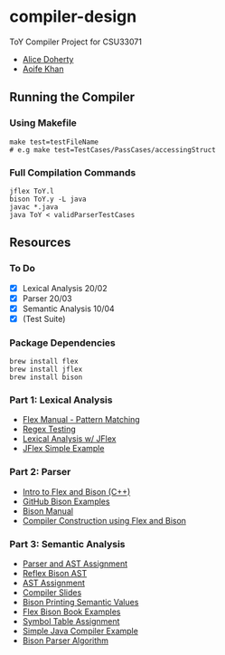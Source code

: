 # compiler-design
ToY Compiler Project for CSU33071
- [Alice Doherty](https://github.com/alicedoherty)
- [Aoife Khan](https://github.com/aoife-K)

## Running the Compiler
### Using Makefile
```
make test=testFileName
# e.g make test=TestCases/PassCases/accessingStruct

```

### Full Compilation Commands
```
jflex ToY.l
bison ToY.y -L java
javac *.java
java ToY < validParserTestCases
```

## Resources
### To Do
- [x] Lexical Analysis 20/02
- [x] Parser 20/03
- [x] Semantic Analysis 10/04
- [x] (Test Suite)

### Package Dependencies
```
brew install flex
brew install jflex
brew install bison
```

### Part 1: Lexical Analysis
- [Flex Manual - Pattern Matching](https://westes.github.io/flex/manual/Patterns.html#Patterns)
- [Regex Testing](https://regex101.com/)
- [Lexical Analysis w/ JFlex](https://www.cs.auckland.ac.nz/courses/compsci330s1c/lectures/330ChaptersPDF/Chapt1.pdf)
- [JFlex Simple Example](https://jflex.de/manual.html#Example)

### Part 2: Parser
- [Intro to Flex and Bison (C++)](https://www.oreilly.com/library/view/flex-bison/9780596805418/ch01.html)
- [GitHub Bison Examples](https://github.com/valecor95/bison-flex-jflex-examples)
- [Bison Manual](https://www.gnu.org/software/bison/manual/bison.html#Java-Parsers)
- [Compiler Construction using Flex and Bison](https://www.admb-project.org/tools/flex/compiler.pdf)

### Part 3: Semantic Analysis
- [Parser and AST Assignment](https://courses.cs.washington.edu/courses/csep501/14sp/project/parser-ast.html)
- [Reflex Bison AST](https://github.com/UO-cis561/reflex-bison-ast)
- [AST Assignment](https://people.cs.pitt.edu/~jmisurda/teaching/cs2210/2134/cs2210-2134-project2.htm)
- [Compiler Slides](http://web.cecs.pdx.edu/~harry/compilers/slides/)
- [Bison Printing Semantic Values](https://www.gnu.org/software/bison/manual/bison.html#Printer-Decl)
- [Flex Bison Book Examples](https://github.com/mbbill/flexbison/tree/master/flexbison)
- [Symbol Table Assignment](https://cs.gmu.edu/~dnord/cs440-540/cpaxi2.html)
- [Simple Java Compiler Example](https://github.com/hartikainen/simple-compiler/blob/master/SymbolTable.java)
- [Bison Parser Algorithm](http://web.mit.edu/gnu/doc/html/bison_8.html#SEC76)